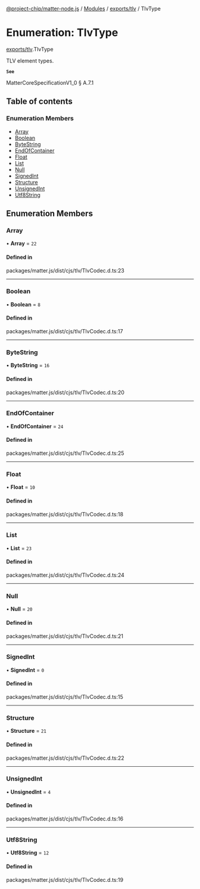 [@project-chip/matter-node.js](../README.md) / [Modules](../modules.md) / [exports/tlv](../modules/exports_tlv.md) / TlvType

# Enumeration: TlvType

[exports/tlv](../modules/exports_tlv.md).TlvType

TLV element types.

**`See`**

MatterCoreSpecificationV1_0 § A.7.1

## Table of contents

### Enumeration Members

- [Array](exports_tlv.TlvType.md#array)
- [Boolean](exports_tlv.TlvType.md#boolean)
- [ByteString](exports_tlv.TlvType.md#bytestring)
- [EndOfContainer](exports_tlv.TlvType.md#endofcontainer)
- [Float](exports_tlv.TlvType.md#float)
- [List](exports_tlv.TlvType.md#list)
- [Null](exports_tlv.TlvType.md#null)
- [SignedInt](exports_tlv.TlvType.md#signedint)
- [Structure](exports_tlv.TlvType.md#structure)
- [UnsignedInt](exports_tlv.TlvType.md#unsignedint)
- [Utf8String](exports_tlv.TlvType.md#utf8string)

## Enumeration Members

### Array

• **Array** = ``22``

#### Defined in

packages/matter.js/dist/cjs/tlv/TlvCodec.d.ts:23

___

### Boolean

• **Boolean** = ``8``

#### Defined in

packages/matter.js/dist/cjs/tlv/TlvCodec.d.ts:17

___

### ByteString

• **ByteString** = ``16``

#### Defined in

packages/matter.js/dist/cjs/tlv/TlvCodec.d.ts:20

___

### EndOfContainer

• **EndOfContainer** = ``24``

#### Defined in

packages/matter.js/dist/cjs/tlv/TlvCodec.d.ts:25

___

### Float

• **Float** = ``10``

#### Defined in

packages/matter.js/dist/cjs/tlv/TlvCodec.d.ts:18

___

### List

• **List** = ``23``

#### Defined in

packages/matter.js/dist/cjs/tlv/TlvCodec.d.ts:24

___

### Null

• **Null** = ``20``

#### Defined in

packages/matter.js/dist/cjs/tlv/TlvCodec.d.ts:21

___

### SignedInt

• **SignedInt** = ``0``

#### Defined in

packages/matter.js/dist/cjs/tlv/TlvCodec.d.ts:15

___

### Structure

• **Structure** = ``21``

#### Defined in

packages/matter.js/dist/cjs/tlv/TlvCodec.d.ts:22

___

### UnsignedInt

• **UnsignedInt** = ``4``

#### Defined in

packages/matter.js/dist/cjs/tlv/TlvCodec.d.ts:16

___

### Utf8String

• **Utf8String** = ``12``

#### Defined in

packages/matter.js/dist/cjs/tlv/TlvCodec.d.ts:19
